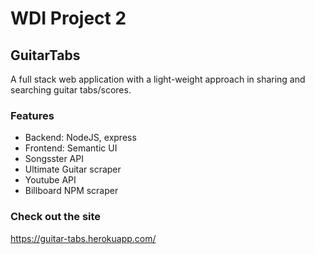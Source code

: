 # WDI Project 2

## GuitarTabs
A full stack web application with a light-weight approach in sharing and searching guitar tabs/scores. 
### Features
- Backend: NodeJS, express
- Frontend: Semantic UI
- Songsster API
- Ultimate Guitar scraper
- Youtube API
- Billboard NPM scraper

### Check out the site
https://guitar-tabs.herokuapp.com/